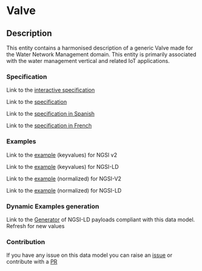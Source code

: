 # Valve

## Description 

This entity contains a harmonised description of a generic Valve made for the Water Network Management domain. This entity is primarily associated with the water management vertical and related IoT applications.
### Specification

Link to the [interactive specification](https://swagger.lab.fiware.org/?url=https://smart-data-models.github.io/dataModel.WaterDistributionManagementEPANET/Valve/swagger.yaml)

Link to the [specification](https://smart-data-models.github.io/dataModel.WaterDistributionManagementEPANET/Valve/doc/spec.md)

Link to the [specification in Spanish](https://smart-data-models.github.io/dataModel.WaterDistributionManagementEPANET/Valve/doc/spec_ES.md)

Link to the [specification in French](https://smart-data-models.github.io/dataModel.WaterDistributionManagementEPANET/Valve/doc/spec_FR.md)
### Examples

Link to the [example](https://smart-data-models.github.io/dataModel.WaterDistributionManagementEPANET/Valve/examples/example.json) (keyvalues) for NGSI v2

Link to the [example](https://smart-data-models.github.io/dataModel.WaterDistributionManagementEPANET/Valve/examples/example.jsonld) (keyvalues) for NGSI-LD

Link to the [example](https://smart-data-models.github.io/dataModel.WaterDistributionManagementEPANET/Valve/examples/example-normalized.json) (normalized) for NGSI-V2

Link to the [example](https://smart-data-models.github.io/dataModel.WaterDistributionManagementEPANET/Valve/examples/example-normalized.jsonld) (normalized) for NGSI-LD
### Dynamic Examples generation

Link to the [Generator](https://smartdatamodels.org/extra/ngsi-ld_generator_v0.91.php?schemaUrl=https://raw.githubusercontent.com/smart-data-models/dataModel.WaterDistributionManagementEPANET/master/Valve/schema.json&email=info@smartdatamodels.org) of NGSI-LD payloads compliant with this data model. Refresh for new values
### Contribution

 If you have any issue on this data model you can raise an [issue](https://github.com/smart-data-models/dataModel.WaterDistributionManagementEPANET/issues)  or contribute with a [PR](https://github.com/smart-data-models/dataModel.WaterDistributionManagementEPANET/pulls)